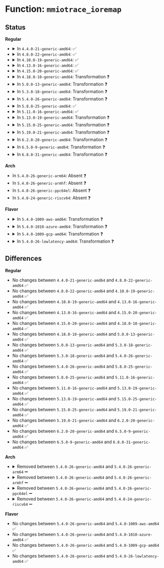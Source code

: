 # Function: <code>mmiotrace_ioremap</code>

## Status
<b>Regular</b>
<ul>
<li>
<details>
<summary>In <code>4.4.0-21-generic-amd64</code>: ✅</summary>

```c
void mmiotrace_ioremap(resource_size_t offset, long unsigned int size, void * addr)
```

```json
{
  "name": "mmiotrace_ioremap",
  "collision_type": "Unique Global",
  "inline_type": "No",
  "funcs": [
    {
      "addr": 18446744071579321424,
      "name": "mmiotrace_ioremap",
      "external": true,
      "loc": "arch/x86/mm/mmio-mod.c:280",
      "file": "arch/x86/mm/mmio-mod.c",
      "inline": "seen, unknown",
      "caller_inline": [],
      "caller_func": [
        "arch/x86/mm/ioremap.c:__ioremap_caller"
      ]
    }
  ],
  "symbols": [
    {
      "addr": 18446744071579321424,
      "name": "mmiotrace_ioremap",
      "section": ".text",
      "bind": "STB_GLOBAL",
      "size": 415
    }
  ]
}
```
</details>
</li>
<li>
<details>
<summary>In <code>4.8.0-22-generic-amd64</code>: ✅</summary>

```c
void mmiotrace_ioremap(resource_size_t offset, long unsigned int size, void * addr)
```

```json
{
  "name": "mmiotrace_ioremap",
  "collision_type": "Unique Global",
  "inline_type": "No",
  "funcs": [
    {
      "addr": 18446744071579327024,
      "name": "mmiotrace_ioremap",
      "external": true,
      "loc": "arch/x86/mm/mmio-mod.c:280",
      "file": "arch/x86/mm/mmio-mod.c",
      "inline": "seen, unknown",
      "caller_inline": [],
      "caller_func": [
        "arch/x86/mm/ioremap.c:__ioremap_caller"
      ]
    }
  ],
  "symbols": [
    {
      "addr": 18446744071579327024,
      "name": "mmiotrace_ioremap",
      "section": ".text",
      "bind": "STB_GLOBAL",
      "size": 402
    }
  ]
}
```
</details>
</li>
<li>
<details>
<summary>In <code>4.10.0-19-generic-amd64</code>: ✅</summary>

```c
void mmiotrace_ioremap(resource_size_t offset, long unsigned int size, void * addr)
```

```json
{
  "name": "mmiotrace_ioremap",
  "collision_type": "Unique Global",
  "inline_type": "No",
  "funcs": [
    {
      "addr": 18446744071579342288,
      "name": "mmiotrace_ioremap",
      "external": true,
      "loc": "arch/x86/mm/mmio-mod.c:280",
      "file": "arch/x86/mm/mmio-mod.c",
      "inline": "seen, unknown",
      "caller_inline": [],
      "caller_func": [
        "arch/x86/mm/ioremap.c:__ioremap_caller"
      ]
    }
  ],
  "symbols": [
    {
      "addr": 18446744071579342288,
      "name": "mmiotrace_ioremap",
      "section": ".text",
      "bind": "STB_GLOBAL",
      "size": 402
    }
  ]
}
```
</details>
</li>
<li>
<details>
<summary>In <code>4.13.0-16-generic-amd64</code>: ✅</summary>

```c
void mmiotrace_ioremap(resource_size_t offset, long unsigned int size, void * addr)
```

```json
{
  "name": "mmiotrace_ioremap",
  "collision_type": "Unique Global",
  "inline_type": "No",
  "funcs": [
    {
      "addr": 18446744071579336320,
      "name": "mmiotrace_ioremap",
      "external": true,
      "loc": "arch/x86/mm/mmio-mod.c:280",
      "file": "arch/x86/mm/mmio-mod.c",
      "inline": "seen, unknown",
      "caller_inline": [],
      "caller_func": [
        "arch/x86/mm/ioremap.c:__ioremap_caller"
      ]
    }
  ],
  "symbols": [
    {
      "addr": 18446744071579336320,
      "name": "mmiotrace_ioremap",
      "section": ".text",
      "bind": "STB_GLOBAL",
      "size": 402
    }
  ]
}
```
</details>
</li>
<li>
<details>
<summary>In <code>4.15.0-20-generic-amd64</code>: ✅</summary>

```c
void mmiotrace_ioremap(resource_size_t offset, long unsigned int size, void * addr)
```

```json
{
  "name": "mmiotrace_ioremap",
  "collision_type": "Unique Global",
  "inline_type": "No",
  "funcs": [
    {
      "addr": 18446744071579361760,
      "name": "mmiotrace_ioremap",
      "external": true,
      "loc": "arch/x86/mm/mmio-mod.c:280",
      "file": "arch/x86/mm/mmio-mod.c",
      "inline": "seen, unknown",
      "caller_inline": [],
      "caller_func": [
        "arch/x86/mm/ioremap.c:__ioremap_caller"
      ]
    }
  ],
  "symbols": [
    {
      "addr": 18446744071579361760,
      "name": "mmiotrace_ioremap",
      "section": ".text",
      "bind": "STB_GLOBAL",
      "size": 402
    }
  ]
}
```
</details>
</li>
<li>
<details>
<summary>In <code>4.18.0-10-generic-amd64</code>: Transformation ❓</summary>

```c
void mmiotrace_ioremap(resource_size_t offset, long unsigned int size, void * addr)
```

```json
{
  "name": "mmiotrace_ioremap",
  "collision_type": "Unique Global",
  "inline_type": "No",
  "funcs": [
    {
      "addr": 0,
      "name": "mmiotrace_ioremap",
      "external": true,
      "loc": "arch/x86/mm/mmio-mod.c:279",
      "file": "arch/x86/mm/mmio-mod.c",
      "inline": "seen, unknown",
      "caller_inline": [],
      "caller_func": [
        "arch/x86/mm/ioremap.c:__ioremap_caller"
      ]
    }
  ],
  "symbols": [
    {
      "addr": 18446744071579375717,
      "name": "mmiotrace_ioremap.cold.11",
      "section": ".text",
      "bind": "STB_LOCAL",
      "size": 17
    },
    {
      "addr": 18446744071579374160,
      "name": "mmiotrace_ioremap",
      "section": ".text",
      "bind": "STB_GLOBAL",
      "size": 384
    }
  ]
}
```
</details>
</li>
<li>
<details>
<summary>In <code>5.0.0-13-generic-amd64</code>: Transformation ❓</summary>

```c
void mmiotrace_ioremap(resource_size_t offset, long unsigned int size, void * addr)
```

```json
{
  "name": "mmiotrace_ioremap",
  "collision_type": "Unique Global",
  "inline_type": "No",
  "funcs": [
    {
      "addr": 0,
      "name": "mmiotrace_ioremap",
      "external": true,
      "loc": "arch/x86/mm/mmio-mod.c:279",
      "file": "arch/x86/mm/mmio-mod.c",
      "inline": "seen, unknown",
      "caller_inline": [],
      "caller_func": [
        "arch/x86/mm/ioremap.c:__ioremap_caller"
      ]
    }
  ],
  "symbols": [
    {
      "addr": 18446744071579403381,
      "name": "mmiotrace_ioremap.cold.12",
      "section": ".text",
      "bind": "STB_LOCAL",
      "size": 17
    },
    {
      "addr": 18446744071579401824,
      "name": "mmiotrace_ioremap",
      "section": ".text",
      "bind": "STB_GLOBAL",
      "size": 384
    }
  ]
}
```
</details>
</li>
<li>
<details>
<summary>In <code>5.3.0-18-generic-amd64</code>: Transformation ❓</summary>

```c
void mmiotrace_ioremap(resource_size_t offset, long unsigned int size, void * addr)
```

```json
{
  "name": "mmiotrace_ioremap",
  "collision_type": "Unique Global",
  "inline_type": "No",
  "funcs": [
    {
      "addr": 0,
      "name": "mmiotrace_ioremap",
      "external": true,
      "loc": "arch/x86/mm/mmio-mod.c:267",
      "file": "arch/x86/mm/mmio-mod.c",
      "inline": "seen, unknown",
      "caller_inline": [],
      "caller_func": [
        "arch/x86/mm/ioremap.c:__ioremap_caller"
      ]
    }
  ],
  "symbols": [
    {
      "addr": 18446744071579418805,
      "name": "mmiotrace_ioremap.cold",
      "section": ".text",
      "bind": "STB_LOCAL",
      "size": 17
    },
    {
      "addr": 18446744071579417264,
      "name": "mmiotrace_ioremap",
      "section": ".text",
      "bind": "STB_GLOBAL",
      "size": 394
    }
  ]
}
```
</details>
</li>
<li>
<details>
<summary>In <code>5.4.0-26-generic-amd64</code>: Transformation ❓</summary>

```c
void mmiotrace_ioremap(resource_size_t offset, long unsigned int size, void * addr)
```

```json
{
  "name": "mmiotrace_ioremap",
  "collision_type": "Unique Global",
  "inline_type": "No",
  "funcs": [
    {
      "addr": 0,
      "name": "mmiotrace_ioremap",
      "external": true,
      "loc": "arch/x86/mm/mmio-mod.c:267",
      "file": "arch/x86/mm/mmio-mod.c",
      "inline": "seen, unknown",
      "caller_inline": [],
      "caller_func": [
        "arch/x86/mm/ioremap.c:__ioremap_caller"
      ]
    }
  ],
  "symbols": [
    {
      "addr": 18446744071579421973,
      "name": "mmiotrace_ioremap.cold",
      "section": ".text",
      "bind": "STB_LOCAL",
      "size": 17
    },
    {
      "addr": 18446744071579420448,
      "name": "mmiotrace_ioremap",
      "section": ".text",
      "bind": "STB_GLOBAL",
      "size": 394
    }
  ]
}
```
</details>
</li>
<li>
<details>
<summary>In <code>5.8.0-25-generic-amd64</code>: ✅</summary>

```c
void mmiotrace_ioremap(resource_size_t offset, long unsigned int size, void * addr)
```

```json
{
  "name": "mmiotrace_ioremap",
  "collision_type": "Unique Global",
  "inline_type": "No",
  "funcs": [
    {
      "addr": 18446744071579451440,
      "name": "mmiotrace_ioremap",
      "external": true,
      "loc": "arch/x86/mm/mmio-mod.c:267",
      "file": "arch/x86/mm/mmio-mod.c",
      "inline": "seen, unknown",
      "caller_inline": [],
      "caller_func": [
        "arch/x86/mm/ioremap.c:__ioremap_caller"
      ]
    }
  ],
  "symbols": [
    {
      "addr": 18446744071579451440,
      "name": "mmiotrace_ioremap",
      "section": ".text",
      "bind": "STB_GLOBAL",
      "size": 107
    }
  ]
}
```
</details>
</li>
<li>
<details>
<summary>In <code>5.11.0-16-generic-amd64</code>: ✅</summary>

```c
void mmiotrace_ioremap(resource_size_t offset, long unsigned int size, void * addr)
```

```json
{
  "name": "mmiotrace_ioremap",
  "collision_type": "Unique Global",
  "inline_type": "No",
  "funcs": [
    {
      "addr": 18446744071579448704,
      "name": "mmiotrace_ioremap",
      "external": true,
      "loc": "arch/x86/mm/mmio-mod.c:267",
      "file": "arch/x86/mm/mmio-mod.c",
      "inline": "seen, unknown",
      "caller_inline": [],
      "caller_func": [
        "arch/x86/mm/ioremap.c:__ioremap_caller"
      ]
    }
  ],
  "symbols": [
    {
      "addr": 18446744071579448704,
      "name": "mmiotrace_ioremap",
      "section": ".text",
      "bind": "STB_GLOBAL",
      "size": 107
    }
  ]
}
```
</details>
</li>
<li>
<details>
<summary>In <code>5.13.0-19-generic-amd64</code>: Transformation ❓</summary>

```c
void mmiotrace_ioremap(resource_size_t offset, long unsigned int size, void * addr)
```

```json
{
  "name": "mmiotrace_ioremap",
  "collision_type": "Unique Global",
  "inline_type": "No",
  "funcs": [
    {
      "addr": 0,
      "name": "mmiotrace_ioremap",
      "external": true,
      "loc": "arch/x86/mm/mmio-mod.c:265",
      "file": "arch/x86/mm/mmio-mod.c",
      "inline": "seen, unknown",
      "caller_inline": [],
      "caller_func": [
        "arch/x86/mm/ioremap.c:__ioremap_caller"
      ]
    }
  ],
  "symbols": [
    {
      "addr": 18446744071591215514,
      "name": "mmiotrace_ioremap.cold",
      "section": ".text",
      "bind": "STB_LOCAL",
      "size": 17
    },
    {
      "addr": 18446744071579450576,
      "name": "mmiotrace_ioremap",
      "section": ".text",
      "bind": "STB_GLOBAL",
      "size": 403
    }
  ]
}
```
</details>
</li>
<li>
<details>
<summary>In <code>5.15.0-25-generic-amd64</code>: Transformation ❓</summary>

```c
void mmiotrace_ioremap(resource_size_t offset, long unsigned int size, void * addr)
```

```json
{
  "name": "mmiotrace_ioremap",
  "collision_type": "Unique Global",
  "inline_type": "No",
  "funcs": [
    {
      "addr": 0,
      "name": "mmiotrace_ioremap",
      "external": true,
      "loc": "arch/x86/mm/mmio-mod.c:265",
      "file": "arch/x86/mm/mmio-mod.c",
      "inline": "seen, unknown",
      "caller_inline": [],
      "caller_func": [
        "arch/x86/mm/ioremap.c:__ioremap_caller"
      ]
    }
  ],
  "symbols": [
    {
      "addr": 18446744071592091937,
      "name": "mmiotrace_ioremap.cold",
      "section": ".text",
      "bind": "STB_LOCAL",
      "size": 37
    },
    {
      "addr": 18446744071579515568,
      "name": "mmiotrace_ioremap",
      "section": ".text",
      "bind": "STB_GLOBAL",
      "size": 415
    }
  ]
}
```
</details>
</li>
<li>
<details>
<summary>In <code>5.19.0-21-generic-amd64</code>: Transformation ❓</summary>

```c
void mmiotrace_ioremap(resource_size_t offset, long unsigned int size, void * addr)
```

```json
{
  "name": "mmiotrace_ioremap",
  "collision_type": "Unique Global",
  "inline_type": "No",
  "funcs": [
    {
      "addr": 0,
      "name": "mmiotrace_ioremap",
      "external": true,
      "loc": "arch/x86/mm/mmio-mod.c:265",
      "file": "arch/x86/mm/mmio-mod.c",
      "inline": "seen, unknown",
      "caller_inline": [],
      "caller_func": [
        "arch/x86/mm/ioremap.c:__ioremap_caller"
      ]
    }
  ],
  "symbols": [
    {
      "addr": 18446744071593858944,
      "name": "mmiotrace_ioremap.cold",
      "section": ".text",
      "bind": "STB_LOCAL",
      "size": 38
    },
    {
      "addr": 18446744071579599248,
      "name": "mmiotrace_ioremap",
      "section": ".text",
      "bind": "STB_GLOBAL",
      "size": 428
    }
  ]
}
```
</details>
</li>
<li>
<details>
<summary>In <code>6.2.0-20-generic-amd64</code>: Transformation ❓</summary>

```c
void mmiotrace_ioremap(resource_size_t offset, long unsigned int size, void * addr)
```

```json
{
  "name": "mmiotrace_ioremap",
  "collision_type": "Unique Global",
  "inline_type": "No",
  "funcs": [
    {
      "addr": 0,
      "name": "mmiotrace_ioremap",
      "external": true,
      "loc": "arch/x86/mm/mmio-mod.c:265",
      "file": "arch/x86/mm/mmio-mod.c",
      "inline": "seen, unknown",
      "caller_inline": [],
      "caller_func": [
        "arch/x86/mm/ioremap.c:__ioremap_caller"
      ]
    }
  ],
  "symbols": [
    {
      "addr": 18446744071595971243,
      "name": "mmiotrace_ioremap.cold",
      "section": ".text",
      "bind": "STB_LOCAL",
      "size": 21
    },
    {
      "addr": 18446744071579711920,
      "name": "mmiotrace_ioremap",
      "section": ".text",
      "bind": "STB_GLOBAL",
      "size": 461
    }
  ]
}
```
</details>
</li>
<li>
<details>
<summary>In <code>6.5.0-9-generic-amd64</code>: Transformation ❓</summary>

```c
void mmiotrace_ioremap(resource_size_t offset, long unsigned int size, void * addr)
```

```json
{
  "name": "mmiotrace_ioremap",
  "collision_type": "Unique Global",
  "inline_type": "No",
  "funcs": [
    {
      "addr": 0,
      "name": "mmiotrace_ioremap",
      "external": true,
      "loc": "arch/x86/mm/mmio-mod.c:265",
      "file": "arch/x86/mm/mmio-mod.c",
      "inline": "seen, unknown",
      "caller_inline": [],
      "caller_func": [
        "arch/x86/mm/ioremap.c:__ioremap_caller"
      ]
    }
  ],
  "symbols": [
    {
      "addr": 18446744071596488826,
      "name": "mmiotrace_ioremap.cold",
      "section": ".text",
      "bind": "STB_LOCAL",
      "size": 21
    },
    {
      "addr": 18446744071579725200,
      "name": "mmiotrace_ioremap",
      "section": ".text",
      "bind": "STB_GLOBAL",
      "size": 461
    }
  ]
}
```
</details>
</li>
<li>
<details>
<summary>In <code>6.8.0-31-generic-amd64</code>: Transformation ❓</summary>

```c
void mmiotrace_ioremap(resource_size_t offset, long unsigned int size, void * addr)
```

```json
{
  "name": "mmiotrace_ioremap",
  "collision_type": "Unique Global",
  "inline_type": "No",
  "funcs": [
    {
      "addr": 0,
      "name": "mmiotrace_ioremap",
      "external": true,
      "loc": "arch/x86/mm/mmio-mod.c:265",
      "file": "arch/x86/mm/mmio-mod.c",
      "inline": "seen, unknown",
      "caller_inline": [],
      "caller_func": [
        "arch/x86/mm/ioremap.c:__ioremap_caller"
      ]
    }
  ],
  "symbols": [
    {
      "addr": 18446744071597385448,
      "name": "mmiotrace_ioremap.cold",
      "section": ".text",
      "bind": "STB_LOCAL",
      "size": 21
    },
    {
      "addr": 18446744071579760064,
      "name": "mmiotrace_ioremap",
      "section": ".text",
      "bind": "STB_GLOBAL",
      "size": 508
    }
  ]
}
```
</details>
</li>
</ul>
<b>Arch</b>
<ul>
<li>
In <code>5.4.0-26-generic-arm64</code>: Absent ❓
</li>
<li>
In <code>5.4.0-26-generic-armhf</code>: Absent ❓
</li>
<li>
In <code>5.4.0-26-generic-ppc64el</code>: Absent ❓
</li>
<li>
In <code>5.4.0-24-generic-riscv64</code>: Absent ❓
</li>
</ul>
<b>Flavor</b>
<ul>
<li>
<details>
<summary>In <code>5.4.0-1009-aws-amd64</code>: Transformation ❓</summary>

```c
void mmiotrace_ioremap(resource_size_t offset, long unsigned int size, void * addr)
```

```json
{
  "name": "mmiotrace_ioremap",
  "collision_type": "Unique Global",
  "inline_type": "No",
  "funcs": [
    {
      "addr": 0,
      "name": "mmiotrace_ioremap",
      "external": true,
      "loc": "arch/x86/mm/mmio-mod.c:267",
      "file": "arch/x86/mm/mmio-mod.c",
      "inline": "seen, unknown",
      "caller_inline": [],
      "caller_func": [
        "arch/x86/mm/ioremap.c:__ioremap_caller"
      ]
    }
  ],
  "symbols": [
    {
      "addr": 18446744071579417813,
      "name": "mmiotrace_ioremap.cold",
      "section": ".text",
      "bind": "STB_LOCAL",
      "size": 17
    },
    {
      "addr": 18446744071579416288,
      "name": "mmiotrace_ioremap",
      "section": ".text",
      "bind": "STB_GLOBAL",
      "size": 394
    }
  ]
}
```
</details>
</li>
<li>
<details>
<summary>In <code>5.4.0-1010-azure-amd64</code>: Transformation ❓</summary>

```c
void mmiotrace_ioremap(resource_size_t offset, long unsigned int size, void * addr)
```

```json
{
  "name": "mmiotrace_ioremap",
  "collision_type": "Unique Global",
  "inline_type": "No",
  "funcs": [
    {
      "addr": 0,
      "name": "mmiotrace_ioremap",
      "external": true,
      "loc": "arch/x86/mm/mmio-mod.c:267",
      "file": "arch/x86/mm/mmio-mod.c",
      "inline": "seen, unknown",
      "caller_inline": [],
      "caller_func": [
        "arch/x86/mm/ioremap.c:__ioremap_caller"
      ]
    }
  ],
  "symbols": [
    {
      "addr": 18446744071579346963,
      "name": "mmiotrace_ioremap.cold",
      "section": ".text",
      "bind": "STB_LOCAL",
      "size": 17
    },
    {
      "addr": 18446744071579345424,
      "name": "mmiotrace_ioremap",
      "section": ".text",
      "bind": "STB_GLOBAL",
      "size": 388
    }
  ]
}
```
</details>
</li>
<li>
<details>
<summary>In <code>5.4.0-1009-gcp-amd64</code>: Transformation ❓</summary>

```c
void mmiotrace_ioremap(resource_size_t offset, long unsigned int size, void * addr)
```

```json
{
  "name": "mmiotrace_ioremap",
  "collision_type": "Unique Global",
  "inline_type": "No",
  "funcs": [
    {
      "addr": 0,
      "name": "mmiotrace_ioremap",
      "external": true,
      "loc": "arch/x86/mm/mmio-mod.c:267",
      "file": "arch/x86/mm/mmio-mod.c",
      "inline": "seen, unknown",
      "caller_inline": [],
      "caller_func": [
        "arch/x86/mm/ioremap.c:__ioremap_caller"
      ]
    }
  ],
  "symbols": [
    {
      "addr": 18446744071579417733,
      "name": "mmiotrace_ioremap.cold",
      "section": ".text",
      "bind": "STB_LOCAL",
      "size": 17
    },
    {
      "addr": 18446744071579416208,
      "name": "mmiotrace_ioremap",
      "section": ".text",
      "bind": "STB_GLOBAL",
      "size": 394
    }
  ]
}
```
</details>
</li>
<li>
<details>
<summary>In <code>5.4.0-26-lowlatency-amd64</code>: Transformation ❓</summary>

```c
void mmiotrace_ioremap(resource_size_t offset, long unsigned int size, void * addr)
```

```json
{
  "name": "mmiotrace_ioremap",
  "collision_type": "Unique Global",
  "inline_type": "No",
  "funcs": [
    {
      "addr": 0,
      "name": "mmiotrace_ioremap",
      "external": true,
      "loc": "arch/x86/mm/mmio-mod.c:267",
      "file": "arch/x86/mm/mmio-mod.c",
      "inline": "seen, unknown",
      "caller_inline": [],
      "caller_func": [
        "arch/x86/mm/ioremap.c:__ioremap_caller"
      ]
    }
  ],
  "symbols": [
    {
      "addr": 18446744071579426794,
      "name": "mmiotrace_ioremap.cold",
      "section": ".text",
      "bind": "STB_LOCAL",
      "size": 17
    },
    {
      "addr": 18446744071579425264,
      "name": "mmiotrace_ioremap",
      "section": ".text",
      "bind": "STB_GLOBAL",
      "size": 397
    }
  ]
}
```
</details>
</li>
</ul>

## Differences
<b>Regular</b>
<ul>
<li>
No changes between <code>4.4.0-21-generic-amd64</code> and <code>4.8.0-22-generic-amd64</code> ✅
</li>
<li>
No changes between <code>4.8.0-22-generic-amd64</code> and <code>4.10.0-19-generic-amd64</code> ✅
</li>
<li>
No changes between <code>4.10.0-19-generic-amd64</code> and <code>4.13.0-16-generic-amd64</code> ✅
</li>
<li>
No changes between <code>4.13.0-16-generic-amd64</code> and <code>4.15.0-20-generic-amd64</code> ✅
</li>
<li>
No changes between <code>4.15.0-20-generic-amd64</code> and <code>4.18.0-10-generic-amd64</code> ✅
</li>
<li>
No changes between <code>4.18.0-10-generic-amd64</code> and <code>5.0.0-13-generic-amd64</code> ✅
</li>
<li>
No changes between <code>5.0.0-13-generic-amd64</code> and <code>5.3.0-18-generic-amd64</code> ✅
</li>
<li>
No changes between <code>5.3.0-18-generic-amd64</code> and <code>5.4.0-26-generic-amd64</code> ✅
</li>
<li>
No changes between <code>5.4.0-26-generic-amd64</code> and <code>5.8.0-25-generic-amd64</code> ✅
</li>
<li>
No changes between <code>5.8.0-25-generic-amd64</code> and <code>5.11.0-16-generic-amd64</code> ✅
</li>
<li>
No changes between <code>5.11.0-16-generic-amd64</code> and <code>5.13.0-19-generic-amd64</code> ✅
</li>
<li>
No changes between <code>5.13.0-19-generic-amd64</code> and <code>5.15.0-25-generic-amd64</code> ✅
</li>
<li>
No changes between <code>5.15.0-25-generic-amd64</code> and <code>5.19.0-21-generic-amd64</code> ✅
</li>
<li>
No changes between <code>5.19.0-21-generic-amd64</code> and <code>6.2.0-20-generic-amd64</code> ✅
</li>
<li>
No changes between <code>6.2.0-20-generic-amd64</code> and <code>6.5.0-9-generic-amd64</code> ✅
</li>
<li>
No changes between <code>6.5.0-9-generic-amd64</code> and <code>6.8.0-31-generic-amd64</code> ✅
</li>
</ul>
<b>Arch</b>
<ul>
<li>
<details>
<summary>Removed between <code>5.4.0-26-generic-amd64</code> and <code>5.4.0-26-generic-arm64</code> ➖</summary>

```c
void mmiotrace_ioremap(resource_size_t offset, long unsigned int size, void * addr)
```
</details>
</li>
<li>
<details>
<summary>Removed between <code>5.4.0-26-generic-amd64</code> and <code>5.4.0-26-generic-armhf</code> ➖</summary>

```c
void mmiotrace_ioremap(resource_size_t offset, long unsigned int size, void * addr)
```
</details>
</li>
<li>
<details>
<summary>Removed between <code>5.4.0-26-generic-amd64</code> and <code>5.4.0-26-generic-ppc64el</code> ➖</summary>

```c
void mmiotrace_ioremap(resource_size_t offset, long unsigned int size, void * addr)
```
</details>
</li>
<li>
<details>
<summary>Removed between <code>5.4.0-26-generic-amd64</code> and <code>5.4.0-24-generic-riscv64</code> ➖</summary>

```c
void mmiotrace_ioremap(resource_size_t offset, long unsigned int size, void * addr)
```
</details>
</li>
</ul>
<b>Flavor</b>
<ul>
<li>
No changes between <code>5.4.0-26-generic-amd64</code> and <code>5.4.0-1009-aws-amd64</code> ✅
</li>
<li>
No changes between <code>5.4.0-26-generic-amd64</code> and <code>5.4.0-1010-azure-amd64</code> ✅
</li>
<li>
No changes between <code>5.4.0-26-generic-amd64</code> and <code>5.4.0-1009-gcp-amd64</code> ✅
</li>
<li>
No changes between <code>5.4.0-26-generic-amd64</code> and <code>5.4.0-26-lowlatency-amd64</code> ✅
</li>
</ul>
